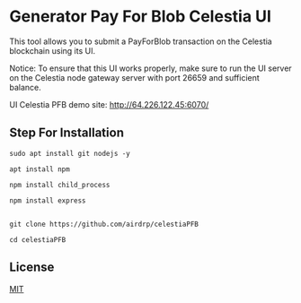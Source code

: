 # Generator Pay For Blob Celestia UI

This tool allows you to submit a PayForBlob transaction on the Celestia blockchain using its UI.

Notice: To ensure that this UI works properly, make sure to run the UI server on the Celestia node gateway server with port 26659 and sufficient balance.

UI Celestia PFB demo site: http://64.226.122.45:6070/

## Step For Installation

```
sudo apt install git nodejs -y

apt install npm

npm install child_process

npm install express


git clone https://github.com/airdrp/celestiaPFB

cd celestiaPFB

```


## License

[MIT](https://choosealicense.com/licenses/mit/)
